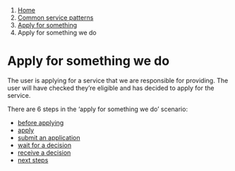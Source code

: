 1.  [Home](/docs/core/contents)
2.	[Common service patterns](/docs/core/common-service-patterns/overview)
3.  [Apply for something](/docs/core/common-service-patterns/service-patterns/apply-for-something/overview)
4.  Apply for something we do

# Apply for something we do
The user is applying for a service that we are responsible for providing. The user will have checked they’re eligible and has decided to apply for the service. 

There are 6 steps in the ‘apply for something we do’ scenario: 

* [before applying](/docs/core/common-service-patterns/service-patterns/apply-for-something/apply-for-something-ecc-does/before-applying)
* [apply](/docs/core/common-service-patterns/service-patterns/apply-for-something/apply-for-something-ecc-does/apply)
* [submit an application](/docs/core/common-service-patterns/service-patterns/apply-for-something/apply-for-something-ecc-does/submit-an-application)
* [wait for a decision](/docs/core/common-service-patterns/service-patterns/apply-for-something/apply-for-something-ecc-does/wait-for-a-decision)
* [receive a decision](/docs/core/common-service-patterns/service-patterns/apply-for-something/apply-for-something-ecc-does/receive-a-decision)
* [next steps](/docs/core/common-service-patterns/service-patterns/apply-for-something/apply-for-something-ecc-does/next-steps)
